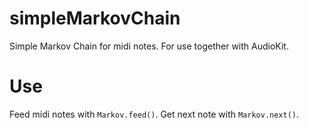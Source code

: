# simpleMarkovChain

Simple Markov Chain for midi notes. For use together with AudioKit.

# Use

Feed midi notes with `Markov.feed()`.
Get next note with `Markov.next()`.

